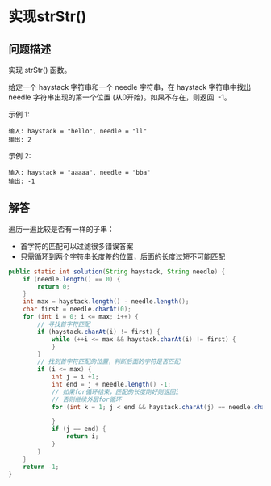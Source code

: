 # 实现strStr()

## 问题描述

实现 strStr() 函数。

给定一个 haystack 字符串和一个 needle 字符串，在 haystack 字符串中找出 needle 字符串出现的第一个位置 (从0开始)。如果不存在，则返回  -1。

示例 1:

``` text
输入: haystack = "hello", needle = "ll"
输出: 2
```

示例 2:

``` text
输入: haystack = "aaaaa", needle = "bba"
输出: -1
```

## 解答

遍历一遍比较是否有一样的子串：

* 首字符的匹配可以过滤很多错误答案
* 只需循环到两个字符串长度差的位置，后面的长度过短不可能匹配

``` java
public static int solution(String haystack, String needle) {
    if (needle.length() == 0) {
        return 0;
    }
    int max = haystack.length() - needle.length();
    char first = needle.charAt(0);
    for (int i = 0; i <= max; i++) {
        // 寻找首字符匹配
        if (haystack.charAt(i) != first) {
            while (++i <= max && haystack.charAt(i) != first) {
            }
        }
        // 找到首字符匹配的位置，判断后面的字符是否匹配
        if (i <= max) {
            int j = i +1;
            int end = j + needle.length() -1;
            // 如果for循环结束，匹配的长度刚好则返回i
            // 否则继续外层for循环
            for (int k = 1; j < end && haystack.charAt(j) == needle.charAt(k); j++, k++) {

            }
            if (j == end) {
                return i;
            }
        }
    }
    return -1;
}
```
